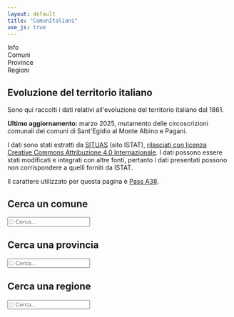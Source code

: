 ```yaml
---
layout: default
title: "ComunItaliani"
use_js: true
---
```


<div class="tabs">
	<div class="tab active" data-tab="t0">Info</div>
	<div class="tab" data-tab="t1">Comuni</div>
	<div class="tab" data-tab="t2">Province</div>
	<div class="tab" data-tab="t3">Regioni</div>
</div>
<div class="tab-content">
	<div id="t0" class="active">
		<h2>Evoluzione del territorio italiano</h2>
		<p>Sono qui raccolti i dati relativi all'evoluzione del territorio italiano dal 1861.</p>
		<p><b>Ultimo aggiornamento:</b> marzo 2025,  mutamento delle circoscrizioni comunali dei comuni di Sant'Egidio al Monte Albino e Pagani.</p>
		<p>I dati sono stati estratti da <a href="https://situas.istat.it/">SITUAS</a> (sito ISTAT), <a href="https://www.istat.it/note-legali/">rilasciati con licenza Creative Commons Attribuzione 4.0 Internazionale</a>. I dati possono essere stati modificati e integrati con altre fonti, pertanto i dati presentati possono non corrispondere a quelli forniti da ISTAT.</p>
		<p>Il carattere utilizzato per questa pagina è <a href="https://github.com/m-casanova/Pass-A38">Pass A38</a>.</p>
	</div>
	<div id="t1">
		<h2>Cerca un comune</h2>
		<p><input type="text" id="cerca1" placeholder="&#xE140; Cerca..." autocomplete="off"></p>
		<div class="sugg" id="sugg1"></div>
		<div class="risp" id="risp1"></div>
	</div>
	<div id="t2">
		<h2>Cerca una provincia</h2>
		<p><input type="text" id="cerca2" placeholder="&#xE140; Cerca..." autocomplete="off"></p>
		<div class="sugg" id="sugg2"></div>
		<div class="risp" id="risp2"></div>
	</div>
	<div id="t3">
		<h2>Cerca una regione</h2>
		<p><input type="text" id="cerca3" placeholder="&#xE140; Cerca..." autocomplete="off"></p>
		<div class="sugg" id="sugg3"></div>
		<div class="risp" id="risp3"></div>
	</div>
</div>
